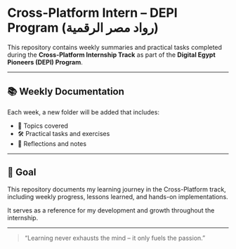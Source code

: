# Cross-Platform Intern – DEPI Program (رواد مصر الرقمية)
 
This repository contains weekly summaries and practical tasks completed during the **Cross-Platform Internship Track** as part of the **Digital Egypt Pioneers (DEPI) Program**.

---

## 📚 Weekly Documentation

Each week, a new folder will be added that includes:

- 📌 Topics covered
- 🛠️ Practical tasks and exercises
- 📝 Reflections and notes

---

## 🎯 Goal

This repository documents my learning journey in the Cross-Platform track, including weekly progress, lessons learned, and hands-on implementations.

It serves as a reference for my development and growth throughout the internship.

---


> “Learning never exhausts the mind – it only fuels the passion.” 
